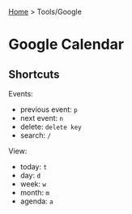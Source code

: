 [Home](../../README.md) > Tools/Google

# Google Calendar

## Shortcuts

Events:
- previous event: `p`
- next event: `n`
- delete: `delete key`
- search: `/`

View:
- today: `t`
- day: `d`
- week: `w`
- month: `m`
- agenda: `a`
